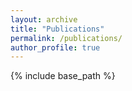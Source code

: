 ```yaml
---
layout: archive
title: "Publications"
permalink: /publications/
author_profile: true
---
```

<!-- **To get the pdf or code, please click the title of paper** -->

<!-- {% if author.googlescholar %}
  You can also find my articles on <u><a href="{{author.googlescholar}}">my Google Scholar profile</a>.</u>
{% endif %} -->

{% include base_path %}

<!-- {% for post in site.publications reversed %}
  {% include archive-single.html %}
{% endfor %} -->

